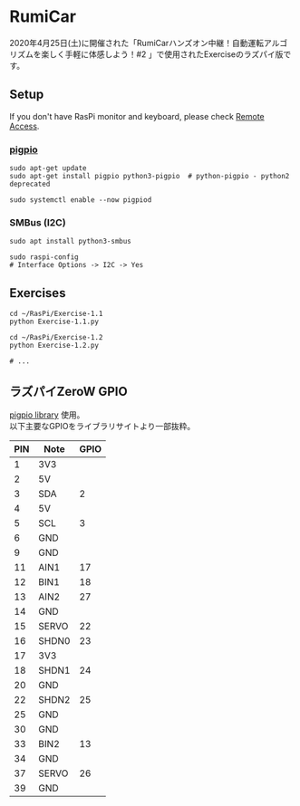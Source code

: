 # RumiCar
2020年4月25日(土)に開催された「RumiCarハンズオン中継！自動運転アルゴリズムを楽しく手軽に体感しよう！#2 」で使用されたExerciseのラズパイ版です。

## Setup

If you don't have RasPi monitor and keyboard, please check [Remote Access](docs/RemoteAccess.md).

### [pigpio](https://abyz.me.uk/rpi/pigpio/download.html)
```
sudo apt-get update
sudo apt-get install pigpio python3-pigpio  # python-pigpio - python2 deprecated

sudo systemctl enable --now pigpiod
```

### SMBus (I2C)
```
sudo apt install python3-smbus

sudo raspi-config
# Interface Options -> I2C -> Yes
```

## Exercises

```
cd ~/RasPi/Exercise-1.1
python Exercise-1.1.py

cd ~/RasPi/Exercise-1.2
python Exercise-1.2.py

# ...
```

## ラズパイZeroW GPIO

[pigpio library](http://abyz.me.uk/rpi/pigpio/index.html) 使用。  
以下主要なGPIOをライブラリサイトより一部抜粋。

| PIN | Note  | GPIO |
| --- | ----- | ---- |
| 1   | 3V3   |      |
| 2   | 5V    |      |
| 3   | SDA   | 2    |
| 4   | 5V    |      |
| 5   | SCL   | 3    |
| 6   | GND   |      |
| 9   | GND   |      |
| 11  | AIN1  | 17   |
| 12  | BIN1  | 18   |
| 13  | AIN2  | 27   |
| 14  | GND   |      |
| 15  | SERVO | 22   |
| 16  | SHDN0 | 23   |
| 17  | 3V3   |      |
| 18  | SHDN1 | 24   |
| 20  | GND   |      |
| 22  | SHDN2 | 25   |
| 25  | GND   |      |
| 30  | GND   |      |
| 33  | BIN2  | 13   |
| 34  | GND   |      |
| 37  | SERVO | 26   |
| 39  | GND   |      |
